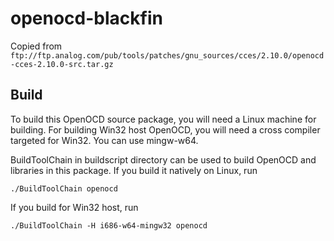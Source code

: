 # openocd-blackfin

Copied from `ftp://ftp.analog.com/pub/tools/patches/gnu_sources/cces/2.10.0/openocd-cces-2.10.0-src.tar.gz`

## Build

To build this OpenOCD source package, you will need a Linux machine for building.
For building Win32 host OpenOCD, you will need a cross compiler targeted for Win32.
You can use mingw-w64.

BuildToolChain in buildscript directory can be used to build OpenOCD and libraries
in this package. If you build it natively on Linux, run

    ./BuildToolChain openocd

If you build for Win32 host, run

    ./BuildToolChain -H i686-w64-mingw32 openocd

